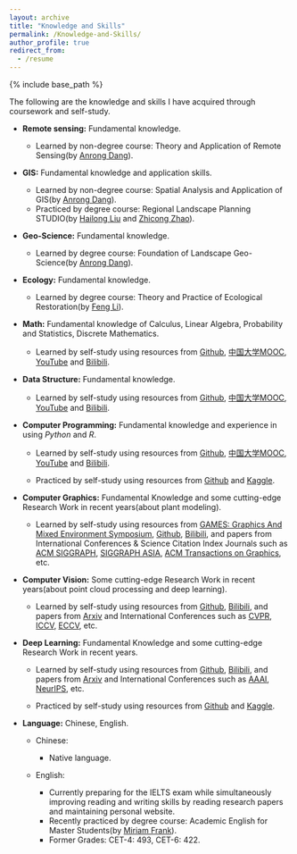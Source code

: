 ```yaml
---
layout: archive
title: "Knowledge and Skills"
permalink: /Knowledge-and-Skills/
author_profile: true
redirect_from:
  - /resume
---
```


{% include base_path %}

The following are the knowledge and skills I have acquired through coursework and self-study.

<!--

* **Landscape Architecture Engineering & BIM:** Fundamental knowledge and application skills.

  * Learned and Practiced by degree course: Landscape Architecture Technology(by [Yong Guo](http://www.arch.tsinghua.edu.cn/info/rw_fjly/1979)) and former work experience.<br>

-->

* **Remote sensing:** Fundamental knowledge.

  * Learned by non-degree course: Theory and Application of Remote Sensing(by [Anrong Dang](http://www.arch.tsinghua.edu.cn/info/FUrban%20Planning%20and%20Design/1749)).

* **GIS:** Fundamental knowledge and application skills.

  * Learned by non-degree course: Spatial  Analysis and Application of GIS(by [Anrong Dang](http://www.arch.tsinghua.edu.cn/info/FUrban%20Planning%20and%20Design/1749)).<br>
  * Practiced by degree course: Regional Landscape Planning STUDIO(by [Hailong Liu](http://www.arch.tsinghua.edu.cn/info/FLandscape%20Architecture/1794) and [Zhicong Zhao](http://www.arch.tsinghua.edu.cn/info/rw_fjly/1972)).

* **Geo-Science:** Fundamental knowledge.

  * Learned by degree course: Foundation of Landscape Geo-Science(by [Anrong Dang](http://www.arch.tsinghua.edu.cn/info/FUrban%20Planning%20and%20Design/1749)).

* **Ecology:** Fundamental knowledge.

  * Learned by degree course: Theory and Practice of Ecological Restoration(by [Feng Li](http://www.arch.tsinghua.edu.cn/info/FLandscape%20Architecture/2306)).

* **Math:** Fundamental knowledge of Calculus, Linear Algebra, Probability and Statistics, Discrete Mathematics.

  * Learned by self-study using resources from [Github](https://github.com/), [中国大学MOOC](https://www.icourse163.org/), [YouTube](https://www.youtube.com/) and [Bilibili](https://www.bilibili.com/).

* **Data Structure:** Fundamental knowledge.

  * Learned by self-study using resources from [Github](https://github.com/), [中国大学MOOC](https://www.icourse163.org/), [YouTube](https://www.youtube.com/) and [Bilibili](https://www.bilibili.com/).

* **Computer Programming:** Fundamental knowledge and experience in using *Python* and *R*.

  * Learned by self-study using resources from [Github](https://github.com/), [中国大学MOOC](https://www.icourse163.org/), [YouTube](https://www.youtube.com/) and [Bilibili](https://www.bilibili.com/).

  * Practiced by self-study using resources from [Github](https://github.com/) and [Kaggle](https://www.kaggle.com/).

* **Computer Graphics:** Fundamental Knowledge and some cutting-edge Research Work in recent years(about plant modeling).

  * Learned by self-study using resources from [GAMES: Graphics And Mixed Environment Symposium](https://games-cn.org/), [Github](https://github.com/), [Bilibili](https://www.bilibili.com/), and papers from International Conferences & Science Citation Index Journals such as  [ACM SIGGRAPH](https://www.siggraph.org/), [SIGGRAPH ASIA](https://asia.siggraph.org/), [ACM Transactions on Graphics](https://dl.acm.org/journal/tog), etc.

* **Computer Vision:** Some cutting-edge Research Work in recent years(about point cloud processing and deep learning).

  * Learned by self-study using resources from [Github](https://github.com/), [Bilibili](https://www.bilibili.com/), and papers from [Arxiv](https://arxiv.org/) and International Conferences such as [CVPR](https://cvpr.thecvf.com/), [ICCV](https://iccv2023.thecvf.com/), [ECCV](https://eccv.ecva.net/), etc.

* **Deep Learning:** Fundamental Knowledge and some cutting-edge Research Work in recent years.

  * Learned by self-study using resources from [Github](https://github.com/), [Bilibili](https://www.bilibili.com/), and papers from [Arxiv](https://arxiv.org/) and International Conferences such as [AAAI](https://aaai.org/), [NeurIPS](https://neurips.cc/), etc.

  * Practiced by self-study using resources from [Github](https://github.com/) and [Kaggle](https://www.kaggle.com/).

* **Language:** Chinese, English.

  * Chinese: 
    * Native language.

  * English: 
    * Currently preparing for the IELTS exam while simultaneously improving reading and writing skills by reading research papers and maintaining personal website.
    * Recently practiced by degree course: Academic English for Master Students(by [Miriam Frank](https://www.lc.tsinghua.edu.cn/info/1011/1295.htm)).
    * Former Grades: CET-4: 493, CET-6: 422.

